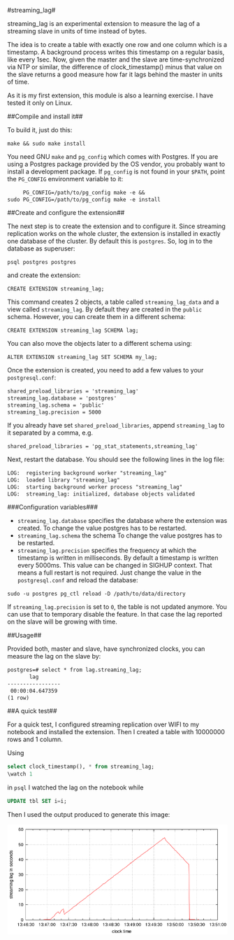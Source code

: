 #streaming_lag#

streaming_lag is an experimental extension to measure the lag of a
streaming slave in units of time instead of bytes.

The idea is to create a table with exactly one row and one column
which is a timestamp. A background process writes this timestamp
on a regular basis, like every 1sec. Now, given the master and the
slave are time-synchronized via NTP or similar, the difference of
clock_timestamp() minus that value on the slave returns a good
measure how far it lags behind the master in units of time.

As it is my first extension, this module is also a learning exercise.
I have tested it only on Linux.

##Compile and install it##

To build it, just do this:

```
make && sudo make install
```

You need GNU `make` and `pg_config` which comes with Postgres. If
you are using a Postgres package provided by the OS vendor, you
probably want to install a development package. If `pg_config` is
not found in your `$PATH`, point the `PG_CONFIG` environment
variable to it:

```
     PG_CONFIG=/path/to/pg_config make -e &&
sudo PG_CONFIG=/path/to/pg_config make -e install
```
##Create and configure the extension##

The next step is to create the extension and to configure it. Since
streaming replication works on the whole cluster, the extension is
installed in exactly one database of the cluster. By default this
is `postgres`. So, log in to the database as superuser:

```
psql postgres postgres
```

and create the extension:

```
CREATE EXTENSION streaming_lag;
```

This command creates 2 objects, a table called `streaming_lag_data` and a
view called `streaming_lag`. By default they are created in the
`public` schema. However, you can create them in a different schema:

```
CREATE EXTENSION streaming_lag SCHEMA lag;
```

You can also move the objects later to a different schema using:

```
ALTER EXTENSION streaming_lag SET SCHEMA my_lag;
```

Once the extension is created, you need to add a few values to your
`postgresql.conf`:

```
shared_preload_libraries = 'streaming_lag'
streaming_lag.database = 'postgres'
streaming_lag.schema = 'public'
streaming_lag.precision = 5000
```

If you already have set `shared_preload_libraries`, append `streaming_lag`
to it separated by a comma, e.g.

```
shared_preload_libraries = 'pg_stat_statements,streaming_lag'
```

Next, restart the database. You should see the following lines in the
log file:

```
LOG:  registering background worker "streaming_lag"
LOG:  loaded library "streaming_lag"
LOG:  starting background worker process "streaming_lag"
LOG:  streaming_lag: initialized, database objects validated
```

###Configuration variables###

* `streaming_lag.database`
specifies the database where the extension was created.
To change the value postgres has to be restarted.
* `streaming_lag.schema`
the schema
To change the value postgres has to be restarted.
* `streaming_lag.precision`
specifies the frequency at which the timestamp is written in
milliseconds. By default a timestamp is written every 5000ms.
This value can be changed in SIGHUP context. That means a full
restart is not required. Just change the value in the
`postgresql.conf` and reload the database:

```
sudo -u postgres pg_ctl reload -D /path/to/data/directory
```

If `streaming_lag.precision` is set to `0`, the table is not
updated anymore. You can use that to temporary disable the
feature. In that case the lag reported on the slave will be
growing with time.

##Usage##

Provided both, master and slave, have synchronized clocks, you
can measure the lag on the slave by:

```
postgres=# select * from lag.streaming_lag;
       lag       
-----------------
 00:00:04.647359
(1 row)
```

##A quick test##

For a quick test, I configured streaming replication over WIFI to
my notebook and installed the extension. Then I created a table with
10000000 rows and 1 column.

Using

```sql
select clock_timestamp(), * from streaming_lag;
\watch 1
```

in `psql` I watched the lag on the notebook while

```sql
UPDATE tbl SET i=i;
```

Then I used the output produced to generate this image:

![diagram: streaming lag](streaming_lag.png)

